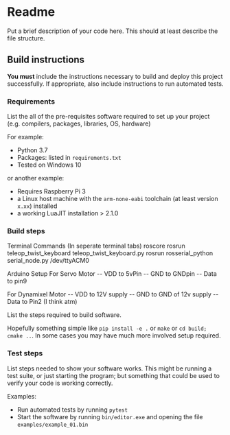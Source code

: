 # Readme

Put a brief description of your code here. This should at least describe the file structure.

## Build instructions

**You must** include the instructions necessary to build and deploy this project successfully. If appropriate, also include 
instructions to run automated tests. 

### Requirements

List the all of the pre-requisites software required to set up your project (e.g. compilers, packages, libraries, OS, hardware)

For example:

* Python 3.7
* Packages: listed in `requirements.txt` 
* Tested on Windows 10

or another example:

* Requires Raspberry Pi 3 
* a Linux host machine with the `arm-none-eabi` toolchain (at least version `x.xx`) installed
* a working LuaJIT installation > 2.1.0

### Build steps
Terminal Commands (In seperate terminal tabs)
roscore
rosrun teleop_twist_keyboard teleop_twist_keyboard.py 
rosrun rosserial_python serial_node.py /dev/ttyACM0

Arduino Setup
For Servo Motor
-- VDD to 5vPin
-- GND to GNDpin
-- Data to pin9

For Dynamixel Motor
-- VDD to 12V supply
-- GND to GND of 12v supply
-- Data to Pin2 (I think atm)

List the steps required to build software. 

Hopefully something simple like `pip install -e .` or `make` or `cd build; cmake ..`. In
some cases you may have much more involved setup required.

### Test steps

List steps needed to show your software works. This might be running a test suite, or just starting the program; but something that could be used to verify your code is working correctly.

Examples:

* Run automated tests by running `pytest`
* Start the software by running `bin/editor.exe` and opening the file `examples/example_01.bin`






